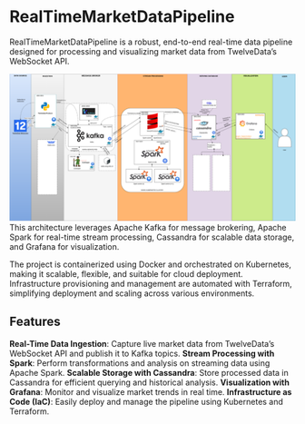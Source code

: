 # RealTimeMarketDataPipeline
RealTimeMarketDataPipeline is a robust, end-to-end real-time data pipeline designed for processing and visualizing market data from TwelveData’s WebSocket API.


![Architecture](Architecture.png)
This architecture leverages Apache Kafka for message brokering, Apache Spark for real-time stream processing, Cassandra for scalable data storage, and Grafana for visualization.

The project is containerized using Docker and orchestrated on Kubernetes, making it scalable, flexible, and suitable for cloud deployment. Infrastructure provisioning and management are automated with Terraform, simplifying deployment and scaling across various environments.

## Features
**Real-Time Data Ingestion**: Capture live market data from TwelveData’s WebSocket API and publish it to Kafka topics.
**Stream Processing with Spark**: Perform transformations and analysis on streaming data using Apache Spark.
**Scalable Storage with Cassandra**: Store processed data in Cassandra for efficient querying and historical analysis.
**Visualization with Grafana**: Monitor and visualize market trends in real time.
**Infrastructure as Code (IaC)**: Easily deploy and manage the pipeline using Kubernetes and Terraform.

